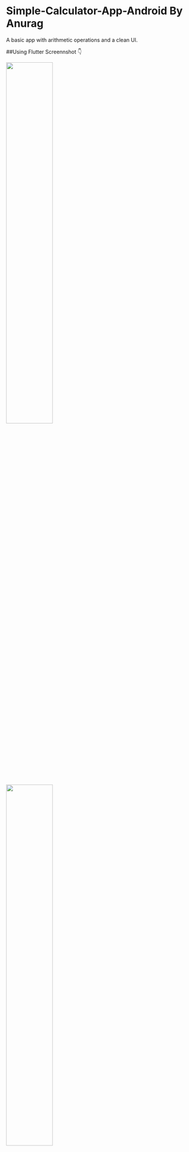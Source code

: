 # Simple-Calculator-App-Android By Anurag
A basic app with arithmetic operations and a clean UI.

##Using Flutter Screennshot 👇

<img src="https://github.com/user-attachments/assets/29c40670-190e-4a15-a820-124b00ec17d6" width=50% height=50%>

<img src="https://github.com/user-attachments/assets/5e69842c-b6d1-49d5-9afa-057405c0863d" width=50% height=50%>

<img src="https://github.com/user-attachments/assets/4f379fd4-ac46-44e8-bca6-90b8a257e7fa" width=50% height=50%>
